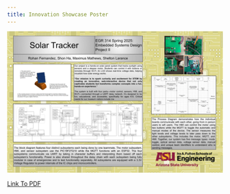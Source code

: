 ```yaml
---
title: Innovation Showcase Poster
---
```

<img src="https://raw.githubusercontent.com/EGR314-2025-S-311/T311.github.io/refs/heads/main/images/2025-314-Landscape-Poster-Template.pptx.jpg">

[Link To PDF](https://github.com/EGR314-2025-S-311/T311.github.io/blob/main/2025-314-Landscape-Poster-Template.pptx.pdf)

